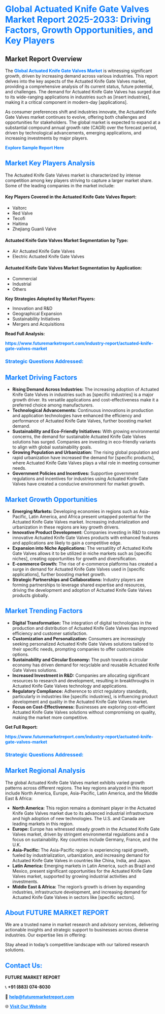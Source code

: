<h1 style="color: #007BFF;">Global Actuated Knife Gate Valves Market Report 2025-2033: Driving Factors, Growth Opportunities, and Key Players</h1>

<section id="overview">
<h2>Market Report Overview</h2>
<p>The <a href="https://www.futuremarketreport.com/industry-report/actuated-knife-gate-valves-market" style="color: #007BFF; text-decoration: none;"><strong>Global Actuated Knife Gate Valves Market</strong></a> is witnessing significant growth, driven by increasing demand across various industries. This report delves into the key aspects of the Actuated Knife Gate Valves market, providing a comprehensive analysis of its current status, future potential, and challenges. The demand for Actuated Knife Gate Valves has surged due to its wide-ranging applications in industries such as [insert industries], making it a critical component in modern-day [applications].</p>
<p>As consumer preferences shift and industries innovate, the Actuated Knife Gate Valves market continues to evolve, offering both challenges and opportunities for stakeholders. The global market is expected to expand at a substantial compound annual growth rate (CAGR) over the forecast period, driven by technological advancements, emerging applications, and increasing investments by major players.</p>
</section>

<section id="overview">
<p><a href="https://www.futuremarketreport.com/request-sample/reportId=29303" style="color: #007BFF; text-decoration: none;"><strong>Explore Sample Report Here</strong></a></p>
</section>

<section id="key-players">
<h2 style="color: #007BFF;">Market Key Players Analysis</h2>
<p>The Actuated Knife Gate Valves market is characterized by intense competition among key players striving to capture a larger market share. Some of the leading companies in the market include:</p>
<h4>Key Players Covered in the Actuated Knife Gate Valves Report:</h4>
<ul><li>Valtorc</li><li>Red Valve</li><li>Tecofi</li><li>Haitima</li><li>Zhejiang Guanli Valve</li></ul>
<h4>Actuated Knife Gate Valves Market Segmentation by Type:</h4>
<ul><li>Air Actuated Knife Gate Valves</li><li>Electric Actuated Knife Gate Valves</li></ul>

<h4>Actuated Knife Gate Valves Market Segmentation by Application:</h4>
<ul><li>Commercial</li><li>Industrial</li><li>Others</li></ul>
<p><strong>Key Strategies Adopted by Market Players:</strong></p>
<ul>
<li>Innovation and R&D</li>
<li>Geographical Expansion</li>
<li>Sustainability Initiatives</li>
<li>Mergers and Acquisitions</li>
</ul>
</section>

<section>
<p><strong>Read Full Analysis: </strong></p><a href="https://www.futuremarketreport.com/industry-report/actuated-knife-gate-valves-market" style="color: #007BFF; text-decoration: none;"><strong>https://www.futuremarketreport.com/industry-report/actuated-knife-gate-valves-market</strong></a>
<h3 style="color: #007BFF;">Strategic Questions Addressed:</h3>
</section>

<section id="driving-factors">
<h2 style="color: #007BFF;">Market Driving Factors</h2>
<ul>
<li><strong>Rising Demand Across Industries:</strong> The increasing adoption of Actuated Knife Gate Valves in industries such as [specific industries] is a major growth driver. Its versatile applications and cost-effectiveness make it a preferred choice among manufacturers.</li>
<li><strong>Technological Advancements:</strong> Continuous innovations in production and application technologies have enhanced the efficiency and performance of Actuated Knife Gate Valves, further boosting market demand.</li>
<li><strong>Sustainability and Eco-Friendly Initiatives:</strong> With growing environmental concerns, the demand for sustainable Actuated Knife Gate Valves solutions has surged. Companies are investing in eco-friendly variants to align with global sustainability goals.</li>
<li><strong>Growing Population and Urbanization:</strong> The rising global population and rapid urbanization have increased the demand for [specific products], where Actuated Knife Gate Valves plays a vital role in meeting consumer needs.</li>
<li><strong>Government Policies and Incentives:</strong> Supportive government regulations and incentives for industries using Actuated Knife Gate Valves have created a conducive environment for market growth.</li>
</ul>
</section>

<section id="growth-opportunities">
<h2 style="color: #007BFF;">Market Growth Opportunities</h2>
<ul>
<li><strong>Emerging Markets:</strong> Developing economies in regions such as Asia-Pacific, Latin America, and Africa present untapped potential for the Actuated Knife Gate Valves market. Increasing industrialization and urbanization in these regions are key growth drivers.</li>
<li><strong>Innovative Product Development:</strong> Companies investing in R&D to create innovative Actuated Knife Gate Valves products with enhanced features and applications are likely to gain a competitive edge.</li>
<li><strong>Expansion into Niche Applications:</strong> The versatility of Actuated Knife Gate Valves allows it to be utilized in niche markets such as [specific niches], creating opportunities for growth and diversification.</li>
<li><strong>E-commerce Growth:</strong> The rise of e-commerce platforms has created a surge in demand for Actuated Knife Gate Valves used in [specific applications], further boosting market growth.</li>
<li><strong>Strategic Partnerships and Collaborations:</strong> Industry players are forming partnerships to leverage shared expertise and resources, driving the development and adoption of Actuated Knife Gate Valves products globally.</li>
</ul>
</section>

<section id="trending-factors">
<h2 style="color: #007BFF;">Market Trending Factors</h2>
<ul>
<li><strong>Digital Transformation:</strong> The integration of digital technologies in the production and distribution of Actuated Knife Gate Valves has improved efficiency and customer satisfaction.</li>
<li><strong>Customization and Personalization:</strong> Consumers are increasingly seeking personalized Actuated Knife Gate Valves solutions tailored to their specific needs, prompting companies to offer customizable options.</li>
<li><strong>Sustainability and Circular Economy:</strong> The push towards a circular economy has driven demand for recyclable and reusable Actuated Knife Gate Valves solutions.</li>
<li><strong>Increased Investment in R&D:</strong> Companies are allocating significant resources to research and development, resulting in breakthroughs in Actuated Knife Gate Valves technology and applications.</li>
<li><strong>Regulatory Compliance:</strong> Adherence to strict regulatory standards, particularly in industries like [specific industries], is influencing product development and quality in the Actuated Knife Gate Valves market.</li>
<li><strong>Focus on Cost-Effectiveness:</strong> Businesses are exploring cost-efficient Actuated Knife Gate Valves solutions without compromising on quality, making the market more competitive.</li>
</ul>
</section>

<section>
<p><strong>Get Full Report: </strong></p><a href="https://www.futuremarketreport.com/industry-report/actuated-knife-gate-valves-market" style="color: #007BFF; text-decoration: none;"><strong>https://www.futuremarketreport.com/industry-report/actuated-knife-gate-valves-market</strong></a>
<h3 style="color: #007BFF;">Strategic Questions Addressed:</h3>
</section>


<section id="regional-analysis">
<h2 style="color: #007BFF;">Market Regional Analysis</h2>
<p>The global Actuated Knife Gate Valves market exhibits varied growth patterns across different regions. The key regions analyzed in this report include North America, Europe, Asia-Pacific, Latin America, and the Middle East & Africa:</p>
<ul>
<li><strong>North America:</strong> This region remains a dominant player in the Actuated Knife Gate Valves market due to its advanced industrial infrastructure and high adoption of new technologies. The U.S. and Canada are leading markets in this region.</li>
<li><strong>Europe:</strong> Europe has witnessed steady growth in the Actuated Knife Gate Valves market, driven by stringent environmental regulations and a focus on sustainability. Key countries include Germany, France, and the U.K.</li>
<li><strong>Asia-Pacific:</strong> The Asia-Pacific region is experiencing rapid growth, fueled by industrialization, urbanization, and increasing demand for Actuated Knife Gate Valves in countries like China, India, and Japan.</li>
<li><strong>Latin America:</strong> Emerging markets in Latin America, such as Brazil and Mexico, present significant opportunities for the Actuated Knife Gate Valves market, supported by growing industrial activities and investments.</li>
<li><strong>Middle East & Africa:</strong> The region’s growth is driven by expanding industries, infrastructure development, and increasing demand for Actuated Knife Gate Valves in sectors like [specific sectors].</li>
</ul>
</section>

<footer>
<h2 style="color: #007BFF;">About FUTURE MARKET REPORT</h2>
<p>We are a trusted name in market research and advisory services, delivering actionable insights and strategic support to businesses across diverse industries. Our expertise lies in offering:</p>

<p>Stay ahead in today’s competitive landscape with our tailored research solutions.</p>

<h2 style="color: #007BFF;">Contact Us:</h2>
<p><strong>FUTURE MARKET REPORT</strong></p>
<p>📞 <strong>+91 (883) 074-8030</strong></p>
<p>📧 <strong><a href="mailto:help@futuremarketreport.com" style="color: #007BFF;">help@futuremarketreport.com</a></strong></p>
<p>🌐 <strong><a href="https://www.futuremarketreport.com/" style="color: #007BFF;">Visit Our Website</a></strong></p>
</footer>